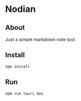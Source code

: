 # Nodian

## About

Just a simple markdown note tool.

## Install

```bash
npm install
```

## Run

```bash
npm run tauri dev
```
